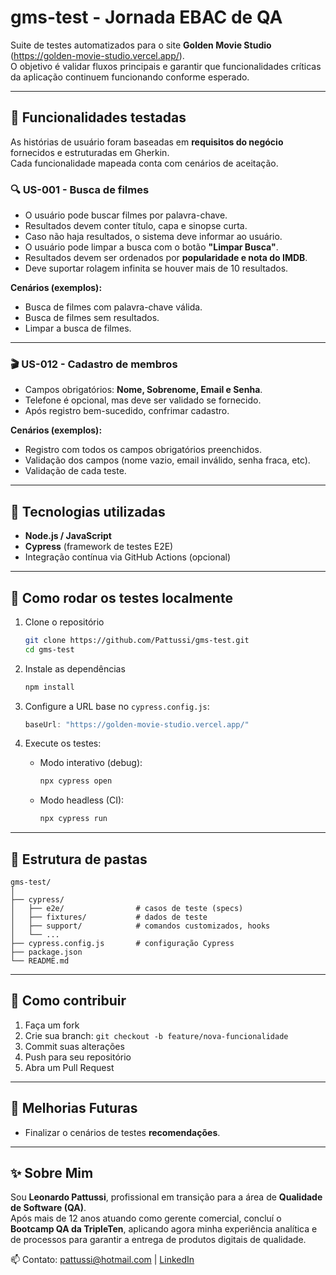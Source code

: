 # gms-test - Jornada EBAC de QA

Suite de testes automatizados para o site **Golden Movie Studio** (https://golden-movie-studio.vercel.app/).  
O objetivo é validar fluxos principais e garantir que funcionalidades críticas da aplicação continuem funcionando conforme esperado.

---

## 📌 Funcionalidades testadas

As histórias de usuário foram baseadas em **requisitos do negócio** fornecidos e estruturadas em Gherkin.  
Cada funcionalidade mapeada conta com cenários de aceitação.

### 🔍 US-001 - Busca de filmes
- O usuário pode buscar filmes por palavra-chave.
- Resultados devem conter título, capa e sinopse curta.
- Caso não haja resultados, o sistema deve informar ao usuário.
- O usuário pode limpar a busca com o botão **"Limpar Busca"**.
- Resultados devem ser ordenados por **popularidade e nota do IMDB**.
- Deve suportar rolagem infinita se houver mais de 10 resultados.

**Cenários (exemplos):**
- Busca de filmes com palavra-chave válida.
- Busca de filmes sem resultados.
- Limpar a busca de filmes.

---

### 🎬 US-012 - Cadastro de membros
- Campos obrigatórios: **Nome, Sobrenome, Email e Senha**.
- Telefone é opcional, mas deve ser validado se fornecido.
- Após registro bem-sucedido, confrimar cadastro.

**Cenários (exemplos):**
- Registro com todos os campos obrigatórios preenchidos.
- Validação dos campos (nome vazio, email inválido, senha fraca, etc).
- Validação de cada teste.

---

## 🧰 Tecnologias utilizadas
- **Node.js / JavaScript**  
- **Cypress** (framework de testes E2E)  
- Integração contínua via GitHub Actions (opcional)

---

## 🚀 Como rodar os testes localmente

1. Clone o repositório  
   ```bash
   git clone https://github.com/Pattussi/gms-test.git
   cd gms-test
   ```

2. Instale as dependências  
   ```bash
   npm install
   ```

3. Configure a URL base no `cypress.config.js`:  
   ```js
   baseUrl: "https://golden-movie-studio.vercel.app/"
   ```

4. Execute os testes:  

   - Modo interativo (debug):  
     ```bash
     npx cypress open
     ```

   - Modo headless (CI):  
     ```bash
     npx cypress run
     ```

---

## 📂 Estrutura de pastas

```
gms-test/
│
├── cypress/
│   ├── e2e/                # casos de teste (specs)
│   ├── fixtures/           # dados de teste
│   ├── support/            # comandos customizados, hooks
│   └── ...
├── cypress.config.js       # configuração Cypress
├── package.json
└── README.md
```

---

## 🤝 Como contribuir
1. Faça um fork  
2. Crie sua branch: `git checkout -b feature/nova-funcionalidade`  
3. Commit suas alterações  
4. Push para seu repositório  
5. Abra um Pull Request  

---
## 🚀 Melhorias Futuras

- Finalizar o cenários de testes **recomendações**.
---
## ✨ Sobre Mim
Sou **Leonardo Pattussi**, profissional em transição para a área de **Qualidade de Software (QA)**.  
Após mais de 12 anos atuando como gerente comercial, concluí o **Bootcamp QA da TripleTen**, aplicando agora minha experiência analítica e de processos para garantir a entrega de produtos digitais de qualidade.  

📫 Contato: [pattussi@hotmail.com](mailto:pattussi@hotmail.com) | [LinkedIn](https://linkedin.com/in/leonardo-pattussi)  
